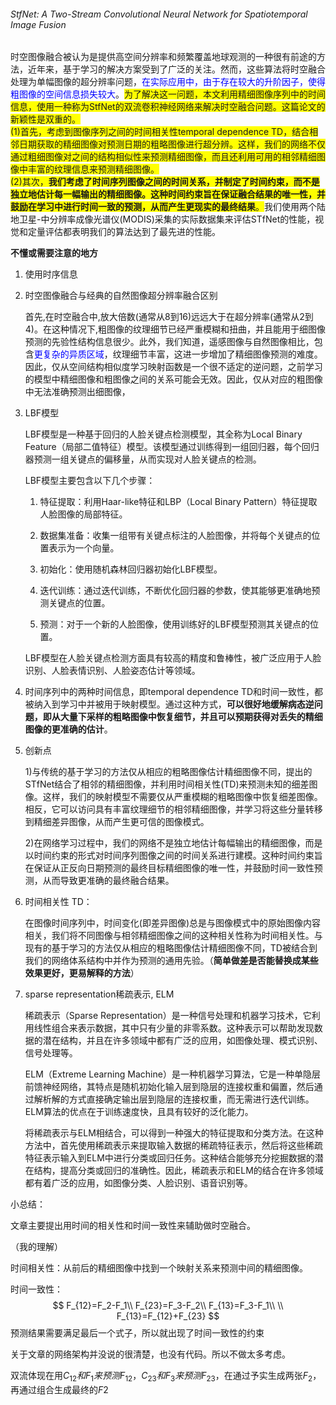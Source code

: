 ###### StfNet: A Two-Stream Convolutional Neural Network for Spatiotemporal Image Fusion

时空图像融合被认为是提供高空间分辨率和频繁覆盖地球观测的一种很有前途的方法，近年来，基于学习的解决方案受到了广泛的关注。然而，这些算法将时空融合处理为单幅图像的超分辨率问题，<span style=color:blue>在实际应用中，由于存在较大的升阶因子，使得粗图像的空间信息损失较大</span>。<span style="background-color: yellow;">为了解决这一问题，本文利用精细图像序列中的时间信息，使用一种称为StfNet的双流卷积神经网络来解决时空融合问题。这篇论文的新颖性是双重的。<br>(1)首先，考虑到图像序列之间的时间相关性temporal dependence TD，结合相邻日期获取的精细图像对预测日期的粗略图像进行超分辨。这样，我们的网络不仅通过粗细图像对之间的结构相似性来预测精细图像，而且还利用可用的相邻精细图像中丰富的纹理信息来预测精细图像。<br>(2)其次，**我们考虑了时间序列图像之间的时间关系，并制定了时间约束，而不是独立地估计每一幅输出的精细图像。这种时间约束旨在保证融合结果的唯一性，并鼓励在学习中进行时间一致的预测，从而产生更现实的最终结果**。</span>我们使用两个陆地卫星-中分辨率成像光谱仪(MODIS)采集的实际数据集来评估STfNet的性能，视觉和定量评估都表明我们的算法达到了最先进的性能。







**不懂或需要注意的地方**

1. 使用时序信息

2. 时空图像融合与经典的自然图像超分辨率融合区别

   首先,在时空融合中,放大倍数(通常从8到16)远远大于在超分辨率(通常从2到4)。在这种情况下,粗图像的纹理细节已经严重模糊和扭曲，并且能用于细图像预测的先验性结构信息很少。此外，我们知道，遥感图像与自然图像相比，包含<span style=color:blue>更复杂的异质区域</span>，纹理细节丰富，这进一步增加了精细图像预测的难度。因此，仅从空间结构相似度学习映射函数是一个很不适定的逆问题，之前学习的模型中精细图像和粗图像之间的关系可能会无效。因此，仅从对应的粗图像中无法准确预测出细图像，

3. LBF模型

   LBF模型是一种基于回归的人脸关键点检测模型，其全称为Local Binary Feature（局部二值特征）模型。该模型通过训练得到一组回归器，每个回归器预测一组关键点的偏移量，从而实现对人脸关键点的检测。

   LBF模型主要包含以下几个步骤：

   1. 特征提取：利用Haar-like特征和LBP（Local Binary Pattern）特征提取人脸图像的局部特征。

   2. 数据集准备：收集一组带有关键点标注的人脸图像，并将每个关键点的位置表示为一个向量。

   3. 初始化：使用随机森林回归器初始化LBF模型。

   4. 迭代训练：通过迭代训练，不断优化回归器的参数，使其能够更准确地预测关键点的位置。

   5. 预测：对于一个新的人脸图像，使用训练好的LBF模型预测其关键点的位置。

   LBF模型在人脸关键点检测方面具有较高的精度和鲁棒性，被广泛应用于人脸识别、人脸表情识别、人脸姿态估计等领域。

4. 时间序列中的两种时间信息，即temporal dependence TD和时间一致性，都被纳入到学习中并被用于映射模型。通过这种方式，**可以很好地缓解病态逆问题，即从大量下采样的粗略图像中恢复细节，并且可以预期获得对丢失的精细图像的更准确的估计**。

5. 创新点

   1)与传统的基于学习的方法仅从相应的粗略图像估计精细图像不同，提出的STfNet结合了相邻的精细图像，并利用时间相关性(TD)来预测未知的细差图像。这样，我们的映射模型不需要仅从严重模糊的粗略图像中恢复细差图像。相反，它可以访问具有丰富纹理细节的相邻精细图像，并学习将这些分量转移到精细差异图像，从而产生更可信的图像模式。

   2)在网络学习过程中，我们的网络不是独立地估计每幅输出的精细图像，而是以时间约束的形式对时间序列图像之间的时间关系进行建模。这种时间约束旨在保证从正反向日期预测的最终目标精细图像的唯一性，并鼓励时间一致性预测，从而导致更准确的最终融合结果。

6. 时间相关性 TD：

   在图像时间序列中，时间变化(即差异图像)总是与图像模式中的原始图像内容相关，我们将不同图像与相邻精细图像之间的这种相关性称为时间相关性。与现有的基于学习的方法仅从相应的粗略图像估计精细图像不同，TD被结合到我们的网络体系结构中并作为预测的通用先验。（**简单做差是否能替换成某些效果更好，更易解释的方法**）

7. sparse representation稀疏表示, ELM 

   稀疏表示（Sparse Representation）是一种信号处理和机器学习技术，它利用线性组合来表示数据，其中只有少量的非零系数。这种表示可以帮助发现数据的潜在结构，并且在许多领域中都有广泛的应用，如图像处理、模式识别、信号处理等。

   ELM（Extreme Learning Machine）是一种机器学习算法，它是一种单隐层前馈神经网络，其特点是随机初始化输入层到隐层的连接权重和偏置，然后通过解析解的方式直接确定输出层到隐层的连接权重，而无需进行迭代训练。ELM算法的优点在于训练速度快，且具有较好的泛化能力。

   将稀疏表示与ELM相结合，可以得到一种强大的特征提取和分类方法。在这种方法中，首先使用稀疏表示来提取输入数据的稀疏特征表示，然后将这些稀疏特征表示输入到ELM中进行分类或回归任务。这种结合能够充分挖掘数据的潜在结构，提高分类或回归的准确性。因此，稀疏表示和ELM的结合在许多领域都有着广泛的应用，如图像分类、人脸识别、语音识别等。



小总结：

文章主要提出用时间的相关性和时间一致性来辅助做时空融合。

（我的理解）

时间相关性：从前后的精细图像中找到一个映射关系来预测中间的精细图像。

时间一致性：
$$
F_{12}=F_2-F_1\\
F_{23}=F_3-F_2\\
F_{13}=F_3-F_1\\
\\
F_{13}=F_{12}+F_{23}
$$
预测结果需要满足最后一个式子，所以就出现了时间一致性的约束



关于文章的网络架构并没说的很清楚，也没有代码。所以不做太多考虑。

双流体现在用$C_{12}和F_1来预测F_{12}$，$C_{23}和F_3来预测F_{23}$，在通过予实生成两张$F_2$，再通过组合生成最终的$F2$

